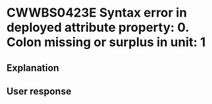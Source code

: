 # CWWBS0423E Syntax error in deployed attribute property: 0. Colon missing or surplus in unit: 1

## Explanation

## User response